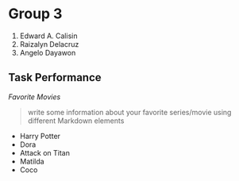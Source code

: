 # Group 3
1. Edward A. Calisin
2. Raizalyn Delacruz
3. Angelo Dayawon
## Task Performance
*Favorite Movies*
> write some information about your favorite series/movie using different Markdown elements

- Harry Potter
- Dora
- Attack on Titan
- Matilda
- Coco 



